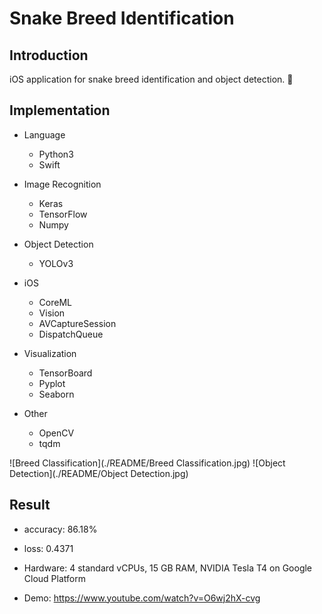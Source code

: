 # Snake Breed Identification

## Introduction

iOS application for snake breed identification and object detection. 🐍

## Implementation

- Language
    - Python3
    - Swift

- Image Recognition
    - Keras
    - TensorFlow
    - Numpy

- Object Detection
    - YOLOv3

- iOS
    - CoreML
    - Vision
    - AVCaptureSession
    - DispatchQueue

- Visualization
    - TensorBoard
    - Pyplot
    - Seaborn

- Other
    - OpenCV
    - tqdm

![Breed Classification](./README/Breed Classification.jpg)
![Object Detection](./README/Object Detection.jpg)

## Result

- accuracy: 86.18%
- loss: 0.4371

- Hardware: 4 standard vCPUs, 15 GB RAM, NVIDIA Tesla T4 on Google Cloud Platform

- Demo: https://www.youtube.com/watch?v=O6wj2hX-cvg